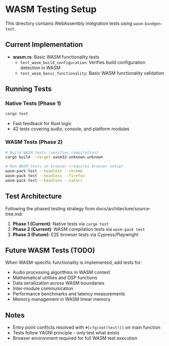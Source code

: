 # WASM Testing Setup

This directory contains WebAssembly integration tests using `wasm-bindgen-test`.

## Current Implementation

- **wasm.rs**: Basic WASM functionality tests
  - `test_wasm_build_configuration`: Verifies build configuration detection in WASM
  - `test_wasm_basic_functionality`: Basic WASM functionality validation

## Running Tests

### Native Tests (Phase 1)
```bash
cargo test
```
- Fast feedback for Rust logic
- 42 tests covering audio, console, and platform modules

### WASM Tests (Phase 2)
```bash
# Build WASM tests (verifies compilation)
cargo build --target wasm32-unknown-unknown

# Run WASM tests in browser (requires browser setup)
wasm-pack test --headless --chrome
wasm-pack test --headless --firefox
wasm-pack test --headless --safari
```

## Test Architecture

Following the phased testing strategy from docs/architecture/source-tree.md:

1. **Phase 1 (Current)**: Native tests via `cargo test`
2. **Phase 2 (Current)**: WASM compilation tests via `wasm-pack test`
3. **Phase 3 (Future)**: E2E browser tests via Cypress/Playwright

## Future WASM Tests (TODO)

When WASM-specific functionality is implemented, add tests for:
- Audio processing algorithms in WASM context
- Mathematical utilities and DSP functions
- Data serialization across WASM boundaries
- Inter-module communication
- Performance benchmarks and latency measurements
- Memory management in WASM linear memory

## Notes

- Entry point conflicts resolved with `#[cfg(not(test))]` on main function
- Tests follow YAGNI principle - only test what exists
- Browser environment required for full WASM test execution